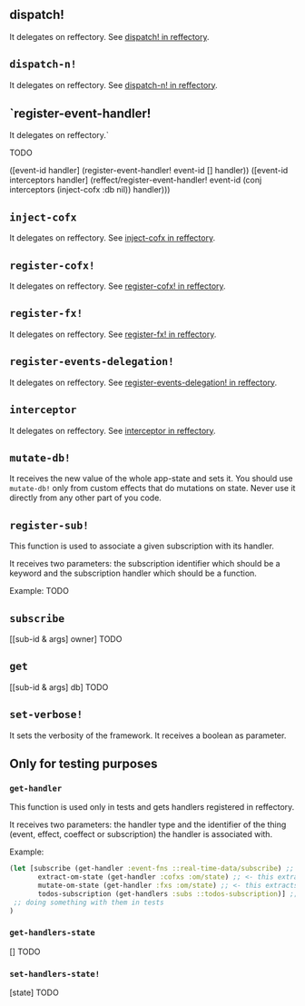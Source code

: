## dispatch!
It delegates on reffectory.
See [dispatch! in reffectory](https://github.com/GreenPowerMonitor/reffectory/blob/master/docs/api.md#dispatch).

## `dispatch-n!`
It delegates on reffectory.
See [dispatch-n! in reffectory](https://github.com/GreenPowerMonitor/reffectory/blob/master/docs/api.md#dispatch).

## `register-event-handler!
It delegates on reffectory.`

TODO

  ([event-id handler] (register-event-handler! event-id [] handler))
  ([event-id interceptors handler]
   (reffect/register-event-handler!
    event-id
    (conj interceptors (inject-cofx :db nil))
    handler)))
    
## `inject-cofx`
It delegates on reffectory.
See [inject-cofx in reffectory](https://github.com/GreenPowerMonitor/reffectory/blob/master/docs/api.md#inject-cofx).

## `register-cofx!`
It delegates on reffectory.
See [register-cofx! in reffectory](https://github.com/GreenPowerMonitor/reffectory/blob/master/docs/api.md#register-cofx).

## `register-fx!`
It delegates on reffectory.
See [register-fx! in reffectory](https://github.com/GreenPowerMonitor/reffectory/blob/master/docs/api.md#register-fx).

## `register-events-delegation!`
It delegates on reffectory.
See [register-events-delegation! in reffectory](https://github.com/GreenPowerMonitor/reffectory/blob/master/docs/api.md#register-events-delegation).

## `interceptor`
It delegates on reffectory.
See [interceptor in reffectory](https://github.com/GreenPowerMonitor/reffectory/blob/master/docs/api.md#interceptor).

## `mutate-db!`
It receives the new value of the whole app-state and sets it. You should use `mutate-db!` only from custom effects that do mutations on state. Never use it directly from any other part of you code. 

## `register-sub!`
This function is used to associate a given subscription with its handler.

It receives two parameters: the subscription identifier which should be a keyword and the subscription handler which should be a function.

Example: TODO

## `subscribe`
[[sub-id & args] owner]
TODO

## `get`
[[sub-id & args] db]
TODO

## `set-verbose!`
It sets the verbosity of the framework. It receives a boolean as parameter.

## Only for testing purposes

### `get-handler`
This function is used only in tests and gets handlers registered in reffectory.

It receives two parameters: the handler type and the identifier of the thing (event, effect, coeffect or subscription) the handler is associated with.

Example:
```clj
(let [subscribe (get-handler :event-fns ::real-time-data/subscribe) ;; <- this extracts an event handler
       extract-om-state (get-handler :cofxs :om/state) ;; <- this extracts a coeffect handler
       mutate-om-state (get-handler :fxs :om/state) ;; <- this extracts an effect handler
       todos-subscription (get-handlers :subs ::todos-subscription)] ;; <- this extracts a subscription
 ;; doing something with them in tests
)
```

### `get-handlers-state`
[]
TODO

### `set-handlers-state!`
[state]
TODO
